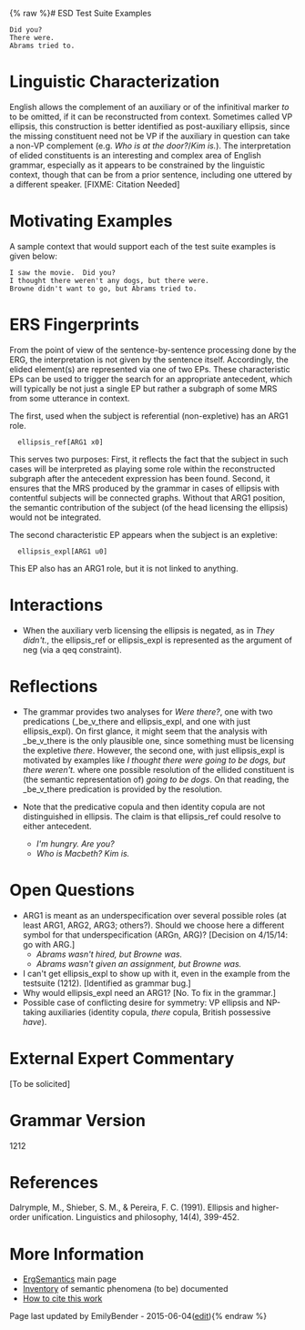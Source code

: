 {% raw %}# ESD Test Suite Examples

    Did you?
    There were.
    Abrams tried to.

# Linguistic Characterization

English allows the complement of an auxiliary or of the infinitival
marker *to* to be omitted, if it can be reconstructed from context.
Sometimes called VP ellipsis, this construction is better identified as
post-auxiliary ellipsis, since the missing constituent need not be VP if
the auxiliary in question can take a non-VP complement (e.g. *Who is at
the door?*/*Kim is.*). The interpretation of elided constituents is an
interesting and complex area of English grammar, especially as it
appears to be constrained by the linguistic context, though that can be
from a prior sentence, including one uttered by a different speaker.
\[FIXME: Citation Needed\]

# Motivating Examples

A sample context that would support each of the test suite examples is
given below:

    I saw the movie.  Did you?
    I thought there weren't any dogs, but there were.
    Browne didn't want to go, but Abrams tried to.

# ERS Fingerprints

From the point of view of the sentence-by-sentence processing done by
the ERG, the interpretation is not given by the sentence itself.
Accordingly, the elided element(s) are represented via one of two EPs.
These characteristic EPs can be used to trigger the search for an
appropriate antecedent, which will typically be not just a single EP but
rather a subgraph of some MRS from some utterance in context.

The first, used when the subject is referential (non-expletive) has an
ARG1 role.

      ellipsis_ref[ARG1 x0]

This serves two purposes: First, it reflects the fact that the subject
in such cases will be interpreted as playing some role within the
reconstructed subgraph after the antecedent expression has been found.
Second, it ensures that the MRS produced by the grammar in cases of
ellipsis with contentful subjects will be connected graphs. Without that
ARG1 position, the semantic contribution of the subject (of the head
licensing the ellipsis) would not be integrated.

The second characteristic EP appears when the subject is an expletive:

      ellipsis_expl[ARG1 u0]

This EP also has an ARG1 role, but it is not linked to anything.

# Interactions

- When the auxiliary verb licensing the ellipsis is negated, as in
*They didn't.*, the ellipsis\_ref or ellipsis\_expl is represented
as the argument of neg (via a qeq constraint).

# Reflections

- The grammar provides two analyses for *Were there?*, one with two
predications (\_be\_v\_there and ellipsis\_expl, and one with just
ellipsis\_expl). On first glance, it might seem that the analysis
with \_be\_v\_there is the only plausible one, since something must
be licensing the expletive *there*. However, the second one, with
just ellipsis\_expl is motivated by examples like *I thought there
were going to be dogs, but there weren't.* where one possible
resolution of the ellided constituent is (the semantic
representation of) *going to be dogs*. On that reading, the
\_be\_v\_there predication is provided by the resolution.
- Note that the predicative copula and then identity copula are not
distinguished in ellipsis. The claim is that ellipsis\_ref could
resolve to either antecedent.
  
  - *I'm hungry. Are you?*
  - *Who is Macbeth? Kim is.*

# Open Questions

- ARG1 is meant as an underspecification over several possible roles
(at least ARG1, ARG2, ARG3; others?). Should we choose here a
different symbol for that underspecification (ARGn, ARG)? \[Decision
on 4/15/14: go with ARG.\]
  - *Abrams wasn't hired, but Browne was.*
  - *Abrams wasn't given an assignment, but Browne was.*
- I can't get ellipsis\_expl to show up with it, even in the example
from the testsuite (1212). \[Identified as grammar bug.\]
- Why would ellipsis\_expl need an ARG1? \[No. To fix in the
grammar.\]
- Possible case of conflicting desire for symmetry: VP ellipsis and
NP-taking auxiliaries (identity copula, *there* copula, British
possessive *have*).

# External Expert Commentary

\[To be solicited\]

# Grammar Version

1212

# References

Dalrymple, M., Shieber, S. M., & Pereira, F. C. (1991). Ellipsis and
higher-order unification. Linguistics and philosophy, 14(4), 399-452.

# More Information

- [ErgSemantics](../ErgSemantics) main page
- [Inventory](../ErgSemantics_Inventory) of semantic phenomena (to be)
documented
- [How to cite this work](../ErgSemantics_HowToCite)

Page last updated by EmilyBender - 2015-06-04([edit](https://github.com/delph-in/docs/wiki/ErgSemantics_Ellipsis/_edit)){% endraw %}